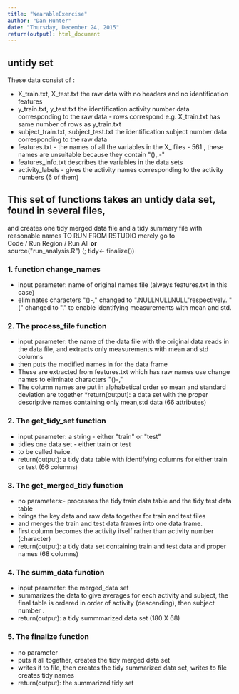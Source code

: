 ```yaml
---
title: "WearableExercise"
author: "Dan Hunter"
date: "Thursday, December 24, 2015"
return(output): html_document
---
```


## untidy set
   These data consist of :
   *  X_train.txt, X_test.txt the raw data with no headers and no identification features
   * y_train.txt, y_test.txt the identification activity number data corresponding to the raw data - rows correspond e.g. X_train.txt has same number of rows as y_train.txt
   * subject_train.txt, subject_test.txt the identification subject number data corresponding to the raw data 
   * features.txt - the names of all the variables in the X_ files - 561 , these names are unsuitable because they contain "(),.-"
   * features_info.txt describes the variables in the data sets
   * activity_labels - gives the activity names corresponding to the activity numbers (6 of them)
   
## This set of functions takes an untidy data set, found in several files, 
  and creates one tidy merged data file and a tidy summary file with reasonable names
        TO RUN FROM RSTUDIO merely go to   
             Code / Run Region / Run All **or**  
             source("run_analysis.R")  (;  tidy<- finalize())



### 1. function change_names
 * input parameter:  name of original names file (always features.txt in this case) 
 *  eliminates characters "()-," changed to ".NULLNULLNULL"respectively. 
 "(" changed to "." to enable identifying measurements with mean and std.


### 2. The process_file  function
 * input parameter: the name of the data file with the original data
  reads in the data file, and extracts only measurements with mean and  std columns
 * then puts the modified names in for the data frame
 * These are extracted from features.txt which has raw  names use change names to 
 eliminate characters "()-," 
 * The column names are put in alphabetical order so mean and standard deviation
 are together
 *return(output): a data set with the proper descriptive names containing only mean,std data  (66 attributes)


### 2. The get_tidy_set function
* input parameter: a string - either "train"  or "test"  
*  tidies one data set - either train or test  
*  to be called twice.  
*   return(output):  a tidy data table with identifying columns for either train or test (66 columns)




### 3.  The get_merged_tidy function
   * no parameters:- processes the tidy train data table and the tidy test data table
  *  brings the key data and raw data together for  train and test files
 * and merges the train and test data frames into one data frame.
 * first column becomes the activity itself rather than activity number (character)
 *  return(output): a tidy data set containing train and test data and proper names
               (68 columns)


### 4. The summ_data function 
 * input parameter: the merged_data set
 * summarizes the data to give averages for each activity and subject,    the final table is ordered in order of activity (descending), then subject number    .  
 * return(output):  a tidy summmarized data set (180 X 68)


### 5. The finalize  function 
 * no parameter
 * puts it all together, creates the tidy merged data set
 * writes it to file,  then creates the tidy summarized data set, writes to file      creates tidy names   
 * return(output): the summarized tidy set


